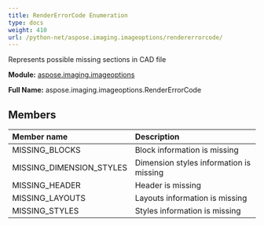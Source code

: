 ```yaml
---
title: RenderErrorCode Enumeration
type: docs
weight: 410
url: /python-net/aspose.imaging.imageoptions/rendererrorcode/
---
```


Represents possible missing sections in CAD file

**Module:** [aspose.imaging.imageoptions](/imaging/python-net/aspose.imaging.imageoptions/)

**Full Name:** aspose.imaging.imageoptions.RenderErrorCode

## **Members**
| **Member name** | **Description** |
| :- | :- |
| MISSING_BLOCKS | Block information is missing |
| MISSING_DIMENSION_STYLES | Dimension styles information is missing |
| MISSING_HEADER | Header is missing |
| MISSING_LAYOUTS | Layouts information is missing |
| MISSING_STYLES | Styles information is missing |
